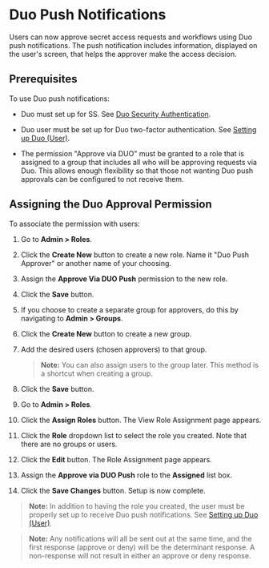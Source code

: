 [title]: # (Duo Push Notifications)
[tags]: # (Duo, 2FA, MFA)
[priority]: # (20)

# Duo Push Notifications

Users can now approve secret access requests and workflows using Duo push notifications. The push notification includes information, displayed on the user's screen, that helps the approver make the access decision.

## Prerequisites

To use Duo push notifications:

- Duo must set up for SS. See [Duo Security Authentication](../../application-authentication/two-factor-authentication/duo-security-authentication/index.md).

- Duo user must be set up for Duo two-factor authentication. See [Setting up Duo (User)](../../application-authentication/two-factor-authentication/duo-security-authentication/index.md).

- The permission "Approve via DUO" must be granted to a role that is assigned to a group that includes all who will be approving requests via Duo. This allows enough flexibility so that those not wanting Duo push approvals can be configured to not receive them.

## Assigning the Duo Approval Permission

To associate the permission with users:

1. Go to **Admin \> Roles**.

1. Click the **Create New** button to create a new role. Name it "Duo Push Approver" or another name of your choosing.

1. Assign the **Approve Via DUO Push** permission to the new role.

1. Click the **Save** button.

1. If you choose to create a separate group for approvers, do this by navigating to **Admin \> Groups**.

1. Click the **Create New** button to create a new group.

1. Add the desired users (chosen approvers) to that group.

   > **Note:** You can also assign users to the group later. This method is a shortcut when creating a group.

1. Click the **Save** button.

1. Go to **Admin \> Roles**.

1. Click the **Assign Roles** button. The View Role Assignment page appears.

1. Click the **Role** dropdown list to select the role you created. Note that there are no groups or users.

1. Click the **Edit** button. The Role Assignment page appears.

1. Assign the **Approve via DUO Push** role to the **Assigned** list box.

1. Click the **Save Changes** button. Setup is now complete.

> **Note:** In addition to having the role you created, the user must be properly set up to receive Duo push notifications. See [Setting up Duo (User)](../../application-authentication/two-factor-authentication/duo-security-authentication/index.md).

> **Note:**  Any notifications will all be sent out at the same time, and the first response (approve or deny) will be the determinant response. A non-response will not result in either an approve or deny response.
